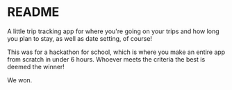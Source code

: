# README

A little trip tracking app for where you're going on your trips and how long you plan to stay, as well as date setting, of course!

This was for a hackathon for school, which is where you make an entire app from scratch in under 6 hours. Whoever meets the criteria the best is deemed the winner!

We won.

